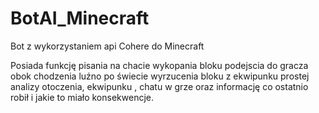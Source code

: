 # BotAI_Minecraft
Bot z wykorzystaniem api Cohere do Minecraft

Posiada funkcję pisania na chacie
wykopania bloku
podejscia do gracza obok
chodzenia luźno po świecie
wyrzucenia bloku z ekwipunku
prostej analizy otoczenia, ekwipunku , chatu w grze oraz informację co ostatnio robił i jakie to miało konsekwencje.
